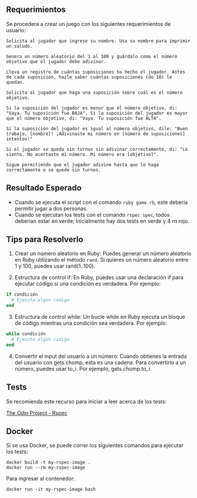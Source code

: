 

## Requerimientos

Se procedera a crear un juego con los siguientes requerimientos de usuario:


```
Solicita al jugador que ingrese su nombre. Usa su nombre para imprimir un saludo.

Genera un número aleatorio del 1 al 100 y guárdalo como el número objetivo que el jugador debe adivinar.

Lleva un registro de cuántas suposiciones ha hecho el jugador. Antes de cada suposición, hazle saber cuántas suposiciones (de 10) le quedan.

Solicita al jugador que haga una suposición sobre cuál es el número objetivo.

Si la suposición del jugador es menor que el número objetivo, di: "Vaya. Tu suposición fue BAJA". Si la suposición del jugador es mayor que el número objetivo, di: "Vaya. Tu suposición fue ALTA".

Si la suposición del jugador es igual al número objetivo, dile: "Buen trabajo, [nombre]! ¡Adivinaste mi número en [número de suposiciones] intentos!"

Si el jugador se queda sin turnos sin adivinar correctamente, di: "Lo siento. No acertaste mi número. Mi número era [objetivo]".

Sigue permitiendo que el jugador adivine hasta que lo haga correctamente o se quede sin turnos.
```

## Resultado Esperado

- Cuando se ejecuta el script con el comando `ruby game.rb`, este deberia permitir jugar a dos personas.
- Cuando se ejecutan los tests con el comando `rspec spec`, todos deberian estar en verde; Inicialmente hay dos tests en verde y 4 rn rojo.


## Tips para Resolverlo

1. Crear un número aleatorio en Ruby: Puedes generar un número aleatorio en Ruby utilizando el método  `rand`. Si quieres un número aleatorio entre 1 y 100, puedes usar rand(1..100).

2. Estructura de control if: En Ruby, puedes usar una declaración if para ejecutar código si una condición es verdadera. Por ejemplo:

```rb
if condición
  # Ejecuta algún código
end
```

3. Estructura de control while: Un bucle while en Ruby ejecuta un bloque de código mientras una condición sea verdadera. Por ejemplo:

```rb
while condición
  # Ejecuta algún código
end
```

4. Convertir el input del usuario a un número: Cuando obtienes la entrada del usuario con gets.chomp, esta es una cadena. Para convertirlo a un número, puedes usar to_i. Por ejemplo, gets.chomp.to_i.

## Tests

Se recomienda este recurso para iniciar a leer acerca de los tests:

[The Odin Project - Rspec](https://www.theodinproject.com/lessons/ruby-introduction-to-rspec)

## Docker

Si se usa Docker, se puede correr los siguientes comandos para ejecutar los tests:

```
docker build -t my-rspec-image .
docker run --rm my-rspec-image
```

Para ingresar al contenedor:

```
docker run -it my-rspec-image bash
```

